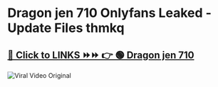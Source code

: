 
 # Dragon jen 710 Onlyfans Leaked - Update Files thmkq

## <h2><a href="https://clipsfans.com/Dragon_jen_710&ref=git">🔗 Click to LINKS ⏩⏩ 👉 🟢 Dragon jen 710 </a></h2>

<a href="https://clipsfans.com/Dragon_jen_710&ref=git" rel="nofollow" data-target="animated-image.originalLink"><img src="https://i.ibb.co.com/xMMVF88/686577567.gif" alt="Viral Video Original" style="max-width: 100%; display: inline-block;" data-target="animated-image.originalImage"></a>

